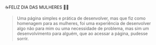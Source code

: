 ☕FELIZ DIA DAS MULHERES 👩‍🦰
> Uma página simples e prática de desenvolver, mas que fiz como homenagem para as mulheres, foi uma experiência de desenvolver algo não para mim ou uma necessidade de problema, mas sim um desenvolvimento para alguém, que ao acessar a página, pudesse sorrir.
